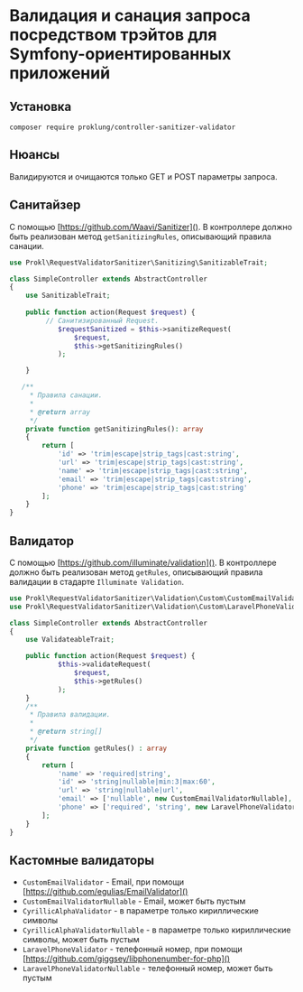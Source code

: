 # Валидация и санация запроса посредством трэйтов для Symfony-ориентированных приложений

## Установка

`composer require proklung/controller-sanitizer-validator`

## Нюансы

Валидируются и очищаются только GET и POST параметры запроса.

## Санитайзер

С помощью [https://github.com/Waavi/Sanitizer](). В контроллере должно быть реализован метод `getSanitizingRules`,
описывающий правила санации.

```php
use Prokl\RequestValidatorSanitizer\Sanitizing\SanitizableTrait;

class SimpleController extends AbstractController
{
    use SanitizableTrait;
    
    public function action(Request $request) {
         // Санитизированный Request.
            $requestSanitized = $this->sanitizeRequest(
                $request,
                $this->getSanitizingRules()
            );

    }

   /**
     * Правила санации.
     *
     * @return array
     */
    private function getSanitizingRules(): array
    {
        return [
            'id' => 'trim|escape|strip_tags|cast:string',
            'url' => 'trim|escape|strip_tags|cast:string',
            'name' => 'trim|escape|strip_tags|cast:string',
            'email' => 'trim|escape|strip_tags|cast:string',
            'phone' => 'trim|escape|strip_tags|cast:string'
        ];
    }
}
```

## Валидатор

С помощью [https://github.com/illuminate/validation](). В контроллере должно быть реализован метод `getRules`,
описывающий правила валидации в стадарте `Illuminate Validation`.

```php
use Prokl\RequestValidatorSanitizer\Validation\Custom\CustomEmailValidatorNullable;
use Prokl\RequestValidatorSanitizer\Validation\Custom\LaravelPhoneValidator;

class SimpleController extends AbstractController
{
    use ValidateableTrait;

    public function action(Request $request) {
            $this->validateRequest(
                $request,
                $this->getRules()
            );
    }
    /**
     * Правила валидации.
     *
     * @return string[]
     */
    private function getRules() : array
    {
        return [
            'name' => 'required|string',
            'id' => 'string|nullable|min:3|max:60',
            'url' => 'string|nullable|url',
            'email' => ['nullable', new CustomEmailValidatorNullable],
            'phone' => ['required', 'string', new LaravelPhoneValidator]
        ];
    }
}
```

## Кастомные валидаторы

- `CustomEmailValidator` - Email, при помощи [https://github.com/egulias/EmailValidator]()
- `CustomEmailValidatorNullable` - Email, может быть пустым
- `CyrillicAlphaValidator` - в параметре только кириллические символы
- `CyrillicAlphaValidatorNullable` - в параметре только кириллические символы, может быть пустым
- `LaravelPhoneValidator` - телефонный номер, при помощи [https://github.com/giggsey/libphonenumber-for-php]() 
- `LaravelPhoneValidatorNullable` - телефонный номер, может быть пустым
